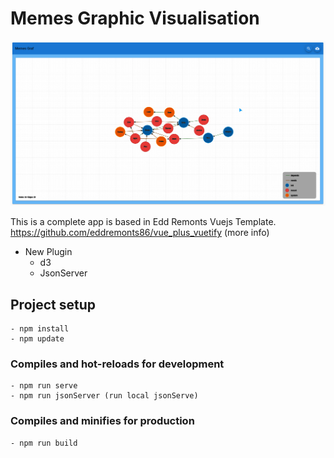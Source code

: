 # Memes Graphic Visualisation  
![Screenshot](vueD3Memes.png)

This is a complete app is based in Edd Remonts Vuejs Template.
https://github.com/eddremonts86/vue_plus_vuetify (more info)

  - New Plugin       
    - d3
    - JsonServer
        
## Project setup
```
- npm install
- npm update
```

### Compiles and hot-reloads for development
```
- npm run serve
- npm run jsonServer (run local jsonServe)
```

### Compiles and minifies for production
```
- npm run build
```